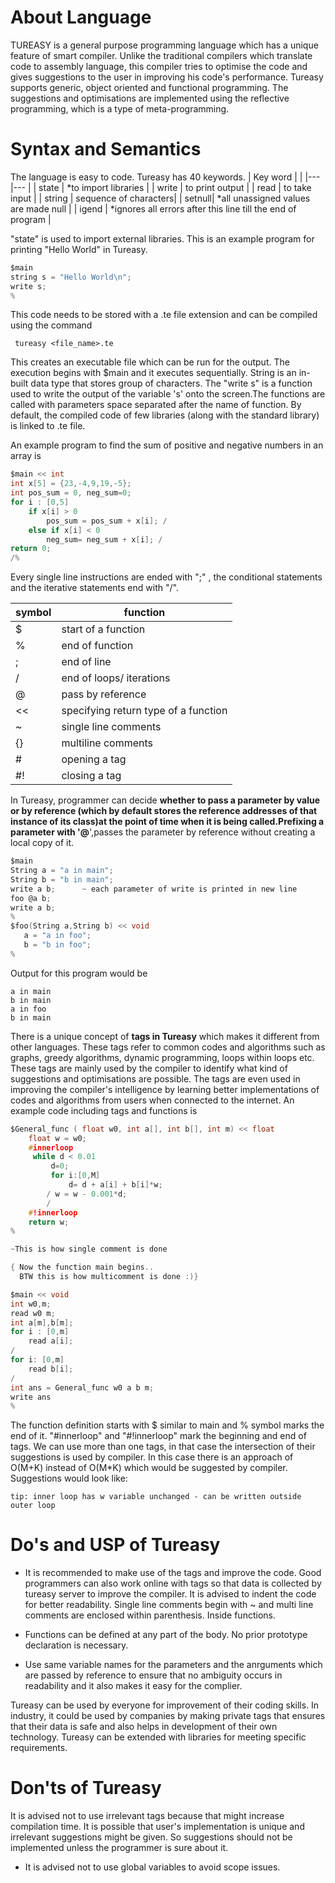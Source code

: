 # About Language
TUREASY is a general purpose programming language which has a unique feature of smart compiler. Unlike the traditional compilers which translate code to assembly language, this compiler tries to optimise the code and gives suggestions to the user in improving his code's performance. Tureasy supports generic, object oriented and functional programming. The suggestions and optimisations are implemented using the reflective programming, which is a type of meta-programming. 

# Syntax and Semantics
The language is easy to code. Tureasy has 40 keywords. 
| Key word  |       			    |
|---		|---			        |
| state  	| *to import libraries    |
| write  	| to print output 	    |
| read  	| to take input		    |
| string 	| sequence of characters|
|  setnull| *all unassigned values are made null     |
|  igend 	| *ignores all errors after this line till the end of program 	|

"state" is used to import external libraries.
This is an example program for printing "Hello World" in Tureasy.
  ```c
  $main 
string s = "Hello World\n";
write s;
%
```
This code needs to be stored with a .te file extension and can be compiled using the command

<code> tureasy <file_name>.te </code>

This creates an executable file which can be run for the output.
The execution begins with $main and it executes sequentially. String is an in-built data type that stores group of characters. The "write s" is a function used to write the output of the variable 's' onto the screen.The functions are called with parameters space separated after the name of function. By default, the compiled code of few libraries (along with the standard library) is linked to .te file.



An example program to find the sum of positive and negative numbers in an array is 
```c
$main << int
int x[5] = {23,-4,9,19,-5};
int pos_sum = 0, neg_sum=0;
for i : [0,5] 
	if x[i] > 0 
		pos_sum = pos_sum + x[i]; /
	else if x[i] < 0 
		neg_sum= neg_sum + x[i]; /
return 0;		
/%
```

Every single line instructions are ended with ";" , the conditional statements and the iterative statements end with "/".


| symbol  	|   function		        	|
|---		|---			                |
|  $	    | start of a function       	|
|   %	    | end of function	            |
|  ; 	    | end of line               	|
|  / 	    | end of loops/ iterations  	|
|  @ 	    | pass by reference 	        |
|  << 	    | specifying return type of a function |
|  ~        | single line comments          |
|   {}      |  multiline comments           |
|  #        | opening a tag                 |
|   #!       | closing a tag                 |

In Tureasy, programmer can decide **whether to pass a parameter by value or by reference **(which by default stores the reference addresses of that instance of its class)at the point of time when it is being called.Prefixing  a parameter with '**@**',passes the parameter by reference without creating a local copy of it.
```c
$main
String a = "a in main";
String b = "b in main";
write a b;		~ each parameter of write is printed in new line
foo @a b;
write a b;
%
$foo(String a,String b) << void
   a = "a in foo";
   b = "b in foo";
%
```
Output for this program would be

```
a in main
b in main
a in foo
b in main
```
There is a unique concept of **tags in Tureasy** which makes it different from other languages. These tags refer to common codes and algorithms such as graphs, greedy algorithms, dynamic programming, loops within loops etc. These tags are mainly used by the compiler to identify what kind of suggestions and optimisations are possible. The tags are even used in improving the compiler's intelligence by learning better implementations of codes and algorithms from users when connected to the internet.
An example code including tags and functions is
```c
$General_func ( float w0, int a[], int b[], int m) << float
	float w = w0; 
	#innerloop
	 while d < 0.01
		 d=0;
		 for i:[0,M]
			 d= d + a[i] + b[i]*w;
		/ w = w - 0.001*d;
		/ 
	#!innerloop
	return w;
%

~This is how single comment is done

{ Now the function main begins..
  BTW this is how multicomment is done :)}

$main << void
int w0,m;
read w0 m;
int a[m],b[m];
for i : [0,m]
	read a[i];
/
for i: [0,m]
	read b[i];
/
int ans = General_func w0 a b m; 
write ans
%
```

The function definition starts with $ similar to main and % symbol marks the end of it. "#innerloop" and "#!innerloop" mark the beginning and end of tags. We can use more than one tags, in that case the intersection of their suggestions is used by compiler. In this case there is an approach of O(M+K) instead of O(M*K) which would be suggested by compiler.
Suggestions would look like:
```	
tip: inner loop has w variable unchanged - can be written outside outer loop
```
# Do's and USP of Tureasy

 - It is recommended to make use of the tags and improve the code. Good programmers can also work online with tags so that data is collected by tureasy server to improve the compiler. It is advised to indent the code for better readability. Single line comments begin with ~ and multi line comments are enclosed within parenthesis.  Inside functions.

 - Functions can be defined at any part of the body. No prior prototype declaration is necessary.
 - Use same variable names for the parameters and the anrguments which are passed by reference to ensure that no ambiguity occurs in readability and it also makes it easy for the complier.

Tureasy can be used by everyone for improvement of their coding skills. In industry, it could be used by companies by making private tags that ensures that their data is safe and also helps in development of their own technology. Tureasy can be extended with libraries for meeting specific requirements.

# Don'ts of Tureasy
It is advised not to use irrelevant tags because that might increase compilation time. It is possible that user's implementation is unique and irrelevant suggestions might be given. So suggestions should not be implemented unless the programmer is sure about it. 

 - It is advised not to use global variables to avoid scope issues.
